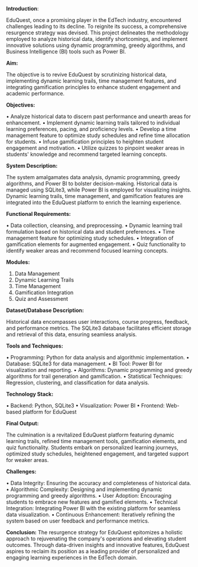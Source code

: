 **Introduction**: 

EduQuest, once a promising player in the EdTech industry, encountered challenges leading to its decline. To reignite its success, a comprehensive resurgence strategy was devised. This project delineates the methodology employed to analyze historical data, identify shortcomings, and implement innovative solutions using dynamic programming, greedy algorithms, and Business Intelligence (BI) tools such as Power BI.


**Aim:**

 The objective is to revive EduQuest by scrutinizing historical data, implementing dynamic learning trails, time management features, and integrating gamification principles to enhance student engagement and academic performance.


**Objectives:**

•	Analyze historical data to discern past performance and unearth areas for enhancement.
•	Implement dynamic learning trails tailored to individual learning preferences, pacing, and proficiency levels.
•	Develop a time management feature to optimize study schedules and refine time allocation for students.
•	Infuse gamification principles to heighten student engagement and motivation.
•	Utilize quizzes to pinpoint weaker areas in students' knowledge and recommend targeted learning concepts.


**System Description:**

The system amalgamates data analysis, dynamic programming, greedy algorithms, and Power BI to bolster decision-making. Historical data is managed using SQLite3, while Power BI is employed for visualizing insights. Dynamic learning trails, time management, and gamification features are integrated into the EduQuest platform to enrich the learning experience.


**Functional Requirements:**

•	Data collection, cleansing, and preprocessing.
•	Dynamic learning trail formulation based on historical data and student preferences.
•	Time management feature for optimizing study schedules.
•	Integration of gamification elements for augmented engagement.
•	Quiz functionality to identify weaker areas and recommend focused learning concepts.


**Modules:**

1.	Data Management
2.	Dynamic Learning Trails
3.	Time Management
4.	Gamification Integration
5.	Quiz and Assessment

   
**Dataset/Database Description:**
 
Historical data encompasses user interactions, course progress, feedback, and performance metrics. The SQLite3 database facilitates efficient storage and retrieval of this data, ensuring seamless analysis.


**Tools and Techniques:**

•	Programming: Python for data analysis and algorithmic implementation.
•	Database: SQLite3 for data management.
•	BI Tool: Power BI for visualization and reporting.
•	Algorithms: Dynamic programming and greedy algorithms for trail generation and gamification.
•	Statistical Techniques: Regression, clustering, and classification for data analysis.


**Technology Stack:**

•	Backend: Python, SQLite3
•	Visualization: Power BI
•	Frontend: Web-based platform for EduQuest


**Final Output:**

The culmination is a revitalized EduQuest platform featuring dynamic learning trails, refined time management tools, gamification elements, and quiz functionality. Students embark on personalized learning journeys, optimized study schedules, heightened engagement, and targeted support for weaker areas.


**Challenges:**

•	Data Integrity: Ensuring the accuracy and completeness of historical data.
•	Algorithmic Complexity: Designing and implementing dynamic programming and greedy algorithms.
•	User Adoption: Encouraging students to embrace new features and gamified elements.
•	Technical Integration: Integrating Power BI with the existing platform for seamless data visualization.
•	Continuous Enhancement: Iteratively refining the system based on user feedback and performance metrics.


**Conclusion:**
The resurgence strategy for EduQuest epitomizes a holistic approach to rejuvenating the company's operations and elevating student outcomes. Through data-driven insights and innovative features, EduQuest aspires to reclaim its position as a leading provider of personalized and engaging learning experiences in the EdTech domain.

